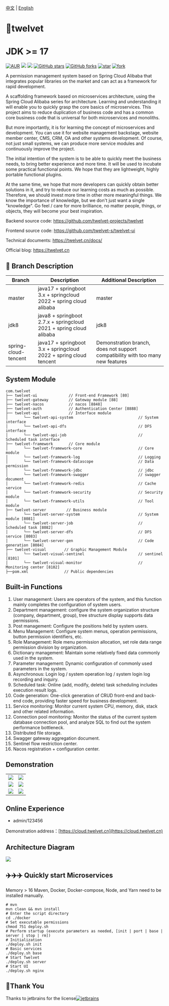 [中文](https://github.com/twelvet-projects/twelvet/blob/master/README_ZH.md) | [English](https://github.com/twelvet-projects/twelvet/blob/master/README_ZH.md)

# 🚀twelvet

# JDK >= 17

[![AUR](https://img.shields.io/github/license/twelvet-projects/twelvet)](https://github.com/twelvet-projects/twelvet/blob/master/LICENSE)
[![](https://img.shields.io/badge/Author-TwelveT-orange.svg)](https://twelvet.cn)
[![](https://img.shields.io/badge/version-2.7.5-success)](https://github.com/twelvet-projects/twelvet)
[![GitHub stars](https://img.shields.io/github/stars/twelvet-projects/twelvet.svg?style=social&label=Stars)](https://github.com/twelvet-projects/twelvet/stargazers)
[![GitHub forks](https://img.shields.io/github/forks/twelvet-projects/twelvet.svg?style=social&label=Fork)](https://github.com/twelvet-projects/twelvet/network/members)
[![star](https://gitee.com/twelvet/twelvet/badge/star.svg?theme=white)](https://gitee.com/twelvet/twelvet/stargazers)
[![fork](https://gitee.com/twelvet/twelvet/badge/fork.svg?theme=white)](https://gitee.com/twelvet/twelvet/members)

A permission management system based on Spring Cloud Alibaba that integrates popular libraries on the market and can act
as a framework for rapid development.

A scaffolding framework based on microservices architecture, using the Spring Cloud Alibaba series for architecture.
Learning and understanding it will enable you to quickly grasp the core basics of microservices. This project aims to
reduce duplication of business code and has a common core business code that is universal for both microservices and
monoliths.

But more importantly, it is for learning the concept of microservices and development. You can use it for website
management backstage, website member center, CMS, CRM, OA and other systems development. Of course, not just small
systems, we can produce more service modules and continuously improve the project.

The initial intention of the system is to be able to quickly meet the business needs, to bring better experience and
more time. It will be used to incubate some practical functional points. We hope that they are lightweight, highly
portable functional plugins.

At the same time, we hope that more developers can quickly obtain better solutions in it, and try to reduce our learning
costs as much as possible. Therefore, we should invest more time in other more meaningful things. We know the importance
of knowledge, but we don't just want a single "knowledge". Go feel / care for more brilliance, no matter people, things,
or objects, they will become your best inspiration.

Backend source code: https://github.com/twelvet-projects/twelvet

Frontend source code: https://github.com/twelvet-s/twelvet-ui

Technical documents: https://twelvet.cn/docs/

Official blog: https://twelvet.cn

## 🍎 Branch Description

| Branch               | Description                                                        | Additional Description                                                          |
|----------------------|--------------------------------------------------------------------|---------------------------------------------------------------------------------|
| master               | java17 + springboot 3.x + springcloud 2022 + spring cloud alibaba  | master                                                                          |
| jdk8                 | java8 + springboot 2.7.x + springcloud 2021 + spring cloud alibaba | jdk8                                                                            |
| spring-cloud-tencent | java17 + springboot 3.x + springcloud 2022 + spring cloud tencent  | Demonstration branch, does not support compatibility with too many new features |

## System Module

~~~
com.twelvet     
├── twelvet-ui              // Front-end Framework [80]
├── twelvet-gateway         // Gateway module [88]
├── twelvet-nacos           // nacos [8848]
├── twelvet-auth            // Authentication Center [8888]
├── twelvet-api             // Interface module
│       └── twelvet-api-system                             // System interface
│       └── twelvet-api-dfs                                // DFS interface
│       └── twelvet-api-job                                // Scheduled task interface
├── twelvet-framework       // Core module
│       └── twelvet-framework-core                         // Core module
│       └── twelvet-framework-log                          // Logging
│       └── twelvet-framework-datascope                    // Data permission
│       └── twelvet-framework-jdbc                         // jdbc
│       └── twelvet-framework-swagger                      // swagger document
│       └── twelvet-framework-redis                        // Cache service
│       └── twelvet-framework-security                     // Security module
│       └── twelvet-framework-utils                        // Tool module
├── twelvet-server         // Business module
│       └── twelvet-server-system                          // System module [8081]
│       └── twelvet-server-job                             // Scheduled task [8082]
│       └── twelvet-server-dfs                             // DFS service [8083]
│       └── twelvet-server-gen                             // Code generation [8084]
├── twelvet-visual        // Graphic Management Module
|       └── twelvet-visual-sentinel                        // sentinel [8101]
│       └── twelvet-visual-monitor                         // Monitoring center [8102]
├──pom.xml                // Public dependencies
~~~

## Built-in Functions

1. User management: Users are operators of the system, and this function mainly completes the configuration of system
   users.
2. Department management: configure the system organization structure (company, department, group), tree structure
   display supports data permissions.
3. Post management: Configure the positions held by system users.
4. Menu Management: Configure system menus, operation permissions, button permission identifiers, etc.
5. Role Management: Role menu permission allocation, set role data range permission division by organization.
6. Dictionary management: Maintain some relatively fixed data commonly used in the system.
7. Parameter management: Dynamic configuration of commonly used parameters in the system.
8. Asynchronous: Login log / system operation log / system login log recording and inquiry.
9. Scheduled task: Online (add, modify, delete) task scheduling includes execution result logs.
10. Code generation: One-click generation of CRUD front-end and back-end code, providing faster speed for business
    development.
11. Service monitoring: Monitor current system CPU, memory, disk, stack and other related information.
12. Connection pool monitoring: Monitor the status of the current system database connection pool, and analyze SQL to
    find out the system performance bottleneck.
13. Distributed file storage.
14. Swagger gateway aggregation document.
15. Sentinel flow restriction center.
16. Nacos registration + configuration center.

## Demonstration

<table>
    <tr>
        <td><img src="https://twelvet.cn/assets/images/twelvet/1.png"/></td>
        <td><img src="https://twelvet.cn/assets/images/twelvet/2.png"/></td>
    </tr>
    <tr>
        <td><img src="https://twelvet.cn/assets/images/twelvet/3.png"/></td>
        <td><img src="https://twelvet.cn/assets/images/twelvet/4.png"/></td>
    </tr>
    <tr>
        <td><img src="https://twelvet.cn/assets/images/twelvet/5.png"/></td>
        <td><img src="https://twelvet.cn/assets/images/twelvet/6.png"/></td>
    </tr>
</table>

## Online Experience

- admin/123456

Demonstration address：[https://cloud.twelvet.cn](https://cloud.twelvet.cn)

## Architecture Diagram

<img src="https://twelvet.cn/assets/images/twelvet/map.png"/>

## ✈️✈️✈️ Quickly start Microservices

Memory > 16
Maven, Docker, Docker-compose, Node, and Yarn need to be installed manually.

```shell
# mvn
mvn clean && mvn install
# Enter the script directory
cd ./docker
# Set executable permissions
chmod 751 deploy.sh
# Perform startup (execute parameters as needed, [init | port | base | server | stop | rm])
# Initialization
./deploy.sh init
# Basic services
./deploy.sh base
# Start Twelvet
./deploy.sh server
# Start UI
./deploy.sh nginx
```

## 🤝Thank You

Thanks to jetbrains for the
license[![jetbrains](https://cloud.twelvet.cn/jetbrains.png)](https://www.jetbrains.com?from=https://github.com/twelvet-projects/twelvet)
